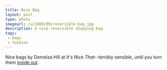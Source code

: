 ```yaml
---
title: Nice Bag
layout: post
type: photo
imageurl: /u/2009/09/reversible-bag.jpg
description: A nice reversible shopping bag
tags: 
 - bags
 - fashion
---
```


Nice bags by Demelza Hill at _It's Nice That_--terribly sensible, until you turn them [inside out](http://www.itsnicethat.com/articles/1685-demelza-hills-reversible-bag "Only thirty quid, too.").